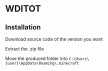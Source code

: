 # WDITOT

## Installation

Download source code of the version you want

Extract the .zip file

Move the produced folder into `C:\Users\{user}\AppData\Roaming\.minecraft`
